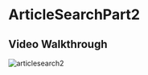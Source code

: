 # ArticleSearchPart2

## Video Walkthrough

![articlesearch2](https://github.com/mmd109/ArticleSearchPart2/assets/98663610/994f71d8-b182-47a6-b4be-7a4f5c979c74)
